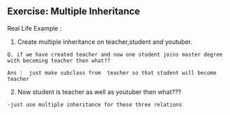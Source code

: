 ## Exercise: Multiple Inheritance

Real Life Example :
1. Create multiple inheritance on teacher,student and youtuber.


```
Q. if we have created teacher and now one student joins master degree with becoming teacher then what??

Ans :  just make subclass from  teacher so that student will become teacher
```

2. Now student is teacher as well as youtuber then what???


```
-just use multiple inheritance for these three relations

```



